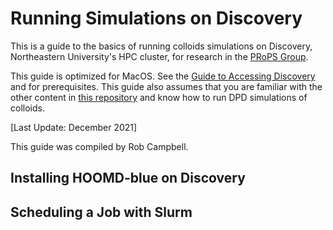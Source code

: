 # Running Simulations on Discovery

This is a guide to the basics of running colloids simulations on Discovery, Northeastern University's HPC cluster, for research in the [PRoPS Group](https://web.northeastern.edu/complexfluids/).

This guide is optimized for MacOS. See the [Guide to Accessing Discovery](/08-Accessing-Discovery.md) and for prerequisites. This guide also assumes that you are familiar with the other content in [this repository](/) and know how to run DPD simulations of colloids.

[Last Update: December 2021]

This guide was compiled by Rob Campbell.

## Installing HOOMD-blue on Discovery

## Scheduling a Job with Slurm


